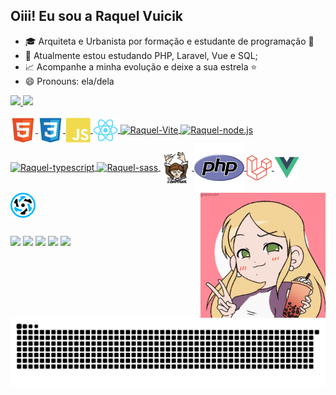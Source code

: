 ## Oiii! Eu sou a Raquel Vuicik

- 🎓 Arquiteta e Urbanista por formação e estudante de programação 🚀
- 🌱 Atualmente estou estudando PHP, Laravel, Vue e SQL;
- 📈 Acompanhe a minha evolução e deixe a sua estrela ⭐
- 😄 Pronouns: ela/dela
  
 <div>
  <a href="[https://github.com/RaquelVuicik]">
  <img height="180em" src="https://github-readme-stats.vercel.app/api?username=raquelvuicik&show_icons=false&theme=dracula&include_all_commits=true&count_private=false"/>
  <img height="180em" src="https://github-readme-stats.vercel.app/api/top-langs/?username=raquelvuicik&layout=compact&langs_count=16&theme=dracula"/>
</div>

<div style="display: inline_block"><br>
  <img align="center" alt="Raquel-HTML" height="40" width="40" src="https://raw.githubusercontent.com/devicons/devicon/master/icons/html5/html5-original.svg">
  <img align="center" alt="Raquel-CSS" height="40" width="40" src="https://raw.githubusercontent.com/devicons/devicon/master/icons/css3/css3-original.svg">
  <img align="center" alt="Raquel-Js" height="40" width="40" src="https://raw.githubusercontent.com/devicons/devicon/master/icons/javascript/javascript-plain.svg">
  <img align="center" alt="Raquel-React" height="40" width="40" src="https://raw.githubusercontent.com/devicons/devicon/master/icons/react/react-original.svg">
  <img align="center" alt="Raquel-Vite" height="40" width="40" src="https://vitejs.dev/logo-with-shadow.png">
  <img align="center" alt="Raquel-node.js" height="40" width="40" src="https://user-images.githubusercontent.com/25181517/183568594-85e280a7-0d7e-4d1a-9028-c8c2209e073c.png">
  <img align="center" alt="Raquel-typescript" height="40" width="40" src="https://user-images.githubusercontent.com/25181517/183890598-19a0ac2d-e88a-4005-a8df-1ee36782fde1.png">
  <img align="center" alt="Raquel-sass" height="40" width="40" src="https://user-images.githubusercontent.com/25181517/192158956-48192682-23d5-4bfc-9dfb-6511ade346bc.png">
  <img align="center" alt="Raquel-composer" height="50" width="50" src="https://github.com/RaquelVuicik/raquelvuicik/blob/main/Composer.png">
  <img align="center" alt="Raquel-php" height="80" width="80" src="https://github.com/RaquelVuicik/raquelvuicik/blob/main/PHP.png">
  <img align="center" alt="Raquel-laravel" height="40" width="40" src="https://github.com/RaquelVuicik/raquelvuicik/blob/main/Laravel.png">
  <img align="center" alt="Raquel-vue" height="40" width="40" src="https://github.com/RaquelVuicik/raquelvuicik/blob/main/Vue.js.png">
  <img align="center" alt="Raquel-quasar" height="40" width="40" src="https://github.com/RaquelVuicik/raquelvuicik/blob/main/Quasar.png">
  <img align="right" alt="Raquel-gif" height="200" width="200" src="https://github.com/RaquelVuicik/raquelvuicik/blob/main/rv.gif">
</div>

##

<div>
  <a href="https://www.linkedin.com/in/raquelvuicikarquitetura/" target="_blank"><img src="https://img.shields.io/badge/-LinkedIn-%230077B5?style=for-the-badge&logo=linkedin&logoColor=white" target="_blank"></a>
  <a href="https://instagram.com/raquelvuicik.arquitetura" target="_blank"><img src="https://img.shields.io/badge/-Instagram-%23E4405F?style=for-the-badge&logo=instagram&logoColor=white" target="_blank"></a>
  <a href = "raquelvuicik1@gmail.com"><img src="https://img.shields.io/badge/-Gmail-%23333?style=for-the-badge&logo=gmail&logoColor=white" target="_blank"></a>
  <a href="https://www.twitch.tv/raquelvuicik" target="_blank"><img src="https://img.shields.io/badge/Twitch-9146FF?style=for-the-badge&logo=twitch&logoColor=white" target="_blank"></a>
  <a href="https://www.youtube.com/channel/UCdez2yBp2P8W45lY71JerKQ" target="_blank"><img src="https://img.shields.io/badge/YouTube-FF0000?style=for-the-badge&logo=youtube&logoColor=white" target="_blank"></a>  
</div>

<picture>
  <source media="(prefers-color-scheme: dark)" srcset="https://raw.githubusercontent.com/raquelvuicik/raquelvuicik/output/github-contribution-grid-snake-dark.svg">
  <source media="(prefers-color-scheme: light)" srcset="https://raw.githubusercontent.com/raquelvuicik/raquelvuicik/output/github-contribution-grid-snake.svg">
  <img alt="github contribution grid snake animation" src="https://raw.githubusercontent.com/raquelvuicik/raquelvuicik/output/github-contribution-grid-snake.svg">
</picture>
